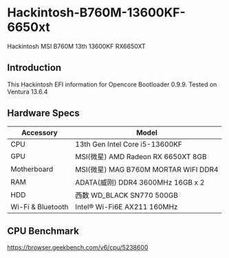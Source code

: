 # Hackintosh-B760M-13600KF-6650xt
Hackintosh MSI B760M 13th 13600KF RX6650XT

## Introduction

This Hackintosh EFI information for Opencore Bootloader 0.9.9. Tested on Ventura 13.6.4

## Hardware Specs

| Accessory         | Model                                   |
| ----------------- | --------------------------------------- |
| CPU               | 13th Gen Intel Core i5-13600KF          |
| GPU               | MSI(微星) AMD Radeon RX 6650XT 8GB      |
| Motherboard       | MSI(微星) MAG B760M MORTAR WIFI DDR4    |
| RAM               | ADATA(威刚) DDR4 3600MHz 16GB x 2       |
| HDD               | 西数 WD_BLACK SN770 500GB               |
| Wi-Fi & Bluetooth | Intel® Wi-Fi6E AX211 160MHz             |

## CPU Benchmark
https://browser.geekbench.com/v6/cpu/5238600
